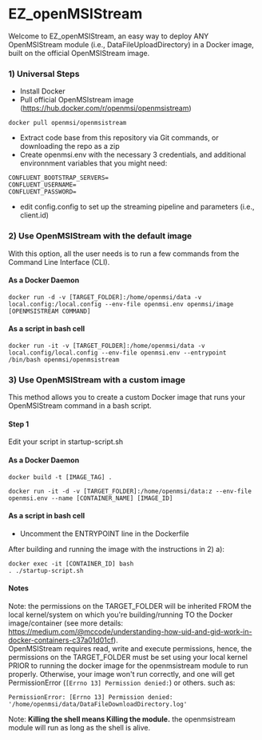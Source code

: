 # EZ_openMSIStream

Welcome to EZ_openMSIStream, an easy way to deploy ANY OpenMSIStream module (i.e., DataFileUploadDirectory) in a Docker image, built on the official OpenMSIStream image. <br>

### 1) Universal Steps

- Install Docker
- Pull official OpenMSIstream image (https://hub.docker.com/r/openmsi/openmsistream)

```
docker pull openmsi/openmsistream
```
- Extract code base from this repository via Git commands, or downloading the repo as a zip
- Create openmsi.env with the necessary 3 credentials, and additional environnment variables that you might need:

```
CONFLUENT_BOOTSTRAP_SERVERS=
CONFLUENT_USERNAME=
CONFLUENT_PASSWORD=
```

- edit config.config to set up the streaming pipeline and parameters (i.e., client.id)


### 2) Use OpenMSIStream with the default image

With this option, all the user needs is to run a few commands from the Command Line Interface (CLI).

#### As a Docker Daemon

```
docker run -d -v [TARGET_FOLDER]:/home/openmsi/data -v local.config:/local.config --env-file openmsi.env openmsi/image [OPENMSISTREAM COMMAND]
```

#### As a script in bash cell

```
docker run -it -v [TARGET_FOLDER]:/home/openmsi/data -v local.config/local.config --env-file openmsi.env --entrypoint /bin/bash openmsi/openmsistream
```

### 3) Use OpenMSIStream with a custom image

This method allows you to create a custom Docker image that runs your OpenMSIStream command in a bash script.

#### Step 1

Edit your script in startup-script.sh 

#### As a Docker Daemon

```
docker build -t [IMAGE_TAG] .

docker run -it -d -v [TARGET_FOLDER]:/home/openmsi/data:z --env-file openmsi.env --name [CONTAINER_NAME] [IMAGE_ID]
```

#### As a script in bash cell

- Uncomment the ENTRYPOINT line in the Dockerfile <br>

After building and running the image with the instructions in 2) a): <br>

```
docker exec -it [CONTAINER_ID] bash
. ./startup-script.sh
```

#### Notes

Note: the permissions on the TARGET_FOLDER will be inherited FROM the local kernel/system on which you're building/running TO the Docker image/container (see more details: https://medium.com/@mccode/understanding-how-uid-and-gid-work-in-docker-containers-c37a01d01cf). <br>
OpenMSIStream requires read, write and execute permissions, hence, the permissions on the TARGET_FOLDER must be set using your local kernel PRIOR to running the docker image for the openmsistream module to run properly. Otherwise, your image won't run correctly, and one will get PermissionError  (```[Errno 13] Permission denied:```) or others. such as:

```
PermissionError: [Errno 13] Permission denied: '/home/openmsi/data/DataFileDownloadDirectory.log'
```

Note: **Killing the shell means Killing the module.** the openmsistream module will run as long as the shell is alive. 